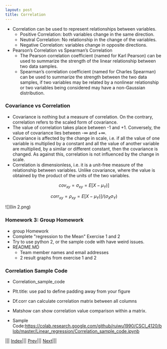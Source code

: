 ```yaml
---
layout: post
title: Correlation
---
```

- Correlation can be used to represent relationships between variables.
  * Positive Correlation: both variables change in the same direction.
  * Neutral Correlation: No relationship in the change of the variables.
  * Negative Correlation: variables change in opposite directions.
- Pearson’s Correlation vs Spearman’s Correlation
  * The Pearson correlation coefficient (named for Karl Pearson) can be used to summarize the strength of the linear relationship between two data samples.
  * Spearman’s correlation coefficient (named for Charles Spearman) can be used to summarize the strength between the two data samples, if two variables may be related by a nonlinear relationship or two variables being considered may have a non-Gaussian distribution.

### Covariance vs Correlation
- Covariance is nothing but a measure of correlation. On the contrary, correlation refers to the scaled form of covariance.
- The value of correlation takes place between -1 and +1. Conversely, the value of covariance lies between -∞ and +∞. 
- Covariance is affected by the change in scale, i.e. if all the value of one variable is multiplied by a constant and all the value of another variable are multiplied, by a similar or different constant, then the covariance is changed. As against this, correlation is not influenced by the change in scale.
- Correlation is dimensionless, i.e. it is a unit-free measure of the relationship between variables. Unlike covariance, where the value is obtained by the product of the units of the two variables.

$$cov_{xy} =  \sigma _{xy} = E[X- \mu _Y)]$$

$$corr_{xy} =   \rho  _{xy} = E[X- \mu _Y)]/( \sigma _X \sigma _Y)$$

![](lin 2.png)

### Homework 3: Group Homework
- group Homework
- Complete "regression to the Mean" Exercise 1 and 2
- Try to use python 2, or the sample code with have weird issues.
- README.MD
  * Team member names and email addresses
  * 2 result graphs from exercise 1 and 2

### Correlation Sample Code
- Correlation_sample_code
- Plt.title: use pad to define padding away from your figure
- Df.corr can calculate correlation matrix between all columns
- Matshow can show correlation value comparison within a matrix.

- Sample Code:<https://colab.research.google.com/github/ruiwu1990/CSCI_4120/blob/master/Linear_regression/Correlation_sample_code.ipynb>


||| [Index](../../)||| [Prev](../)||| [Next](../mlr/)|||
